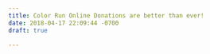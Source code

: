 ```yaml
---
title: Color Run Online Donations are better than ever!
date: 2018-04-17 22:09:44 -0700
draft: true

---
```

